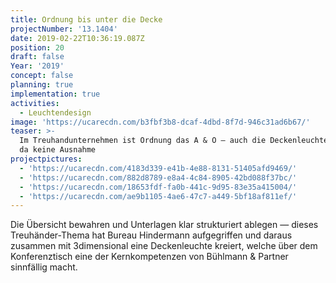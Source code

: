 ```yaml
---
title: Ordnung bis unter die Decke
projectNumber: '13.1404'
date: 2019-02-22T10:36:19.087Z
position: 20
draft: false
Year: '2019'
concept: false
planning: true
implementation: true
activities:
  - Leuchtendesign
image: 'https://ucarecdn.com/b3fbf3b8-dcaf-4dbd-8f7d-946c31ad6b67/'
teaser: >-
  Im Treuhandunternehmen ist Ordnung das A & O — auch die Deckenleuchten machen
  da keine Ausnahme
projectpictures:
  - 'https://ucarecdn.com/4183d339-e41b-4e88-8131-51405afd9469/'
  - 'https://ucarecdn.com/882d8789-e8a4-4c84-8905-42bd088f37bc/'
  - 'https://ucarecdn.com/18653fdf-fa0b-441c-9d95-83e35a415004/'
  - 'https://ucarecdn.com/ae9b1105-4ae6-47c7-a449-5bf18af811ef/'
---
```

Die Übersicht bewahren und Unterlagen klar strukturiert ablegen — dieses Treuhänder-Thema hat Bureau Hindermann aufgegriffen und daraus zusammen mit 3dimensional eine Deckenleuchte kreiert, welche über dem Konferenztisch eine der Kernkompetenzen von Bühlmann & Partner sinnfällig macht.
